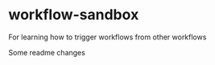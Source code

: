 # workflow-sandbox

For learning how to trigger workflows from other workflows

Some readme changes
